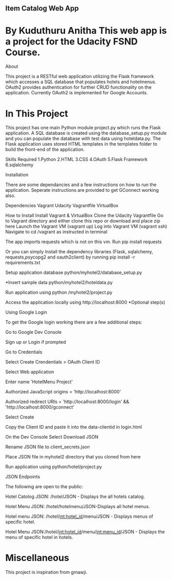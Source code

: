 ## Item Catalog Web App

# By Kuduthuru Anitha This web app is a project for the Udacity FSND Course.

About

This project is a RESTful web application utilizing the Flask framework which accesses a SQL database that populates hotels and hotelmenus. OAuth2 provides authentication for further CRUD functionality on the application. Currently OAuth2 is implemented for Google Accounts.

# In This Project

This project has one main Python module project.py which runs the Flask application. A SQL database is created using the database_setup.py module and you can populate the database with test data using hoteldata.py. The Flask application uses stored HTML templates in the templates folder to build the front-end of the application.

Skills Required
1.Python
2.HTML
3.CSS
4.OAuth
5.Flask Framework
6.sqlalchemy

Installation

There are some dependancies and a few instructions on how to run the application. Seperate instructions are provided to get GConnect working also.

Dependencies
Vagrant
Udacity Vagrantfile
VirtualBox

How to Install
Install Vagrant & VirtualBox
Clone the Udacity Vagrantfile
Go to Vagrant directory and either clone this repo or download and place zip here
Launch the Vagrant VM (vagrant up)
Log into Vagrant VM (vagrant ssh)
Navigate to cd /vagrant as instructed in terminal

The app imports requests which is not on this vm. Run pip install requests

Or you can simply Install the dependency libraries (Flask, sqlalchemy, requests,psycopg2 and oauth2client) by running pip install -r 
requirements.txt

Setup application database python/myhotel2/database_setup.py

*Insert sample data python/myhotel2/hoteldata.py

Run application using python /myhotel2/project.py

Access the application locally using http://localhost:8000
*Optional step(s)

Using Google Login

To get the Google login working there are a few additional steps:

Go to Google Dev Console

Sign up or Login if prompted

Go to Credentials

Select Create Crendentials > OAuth Client ID

Select Web application

Enter name 'HotelMenu Project'

Authorized JavaScript origins = 'http://localhost:8000'

Authorized redirect URIs = 'http://localhost:8000/login' && 'http://localhost:8000/gconnect'

Select Create

Copy the Client ID and paste it into the data-clientid in login.html

On the Dev Console Select Download JSON

Rename JSON file to client_secrets.json

Place JSON file in myhotel2 directory that you cloned from here

Run application using python/hotel/project.py

JSON Endpoints

The following are open to the public:

Hotel Catolog JSON: /hotel/JSON - Displays the all hotels catalog.

Hotel Menu JSON: /hotel/hotelmenu/JSON-Displays all hotel menus.

Hotel menu JSON: /hotel/<int:hotel_id>/menu/JSON - Displays menus of specific hotel. 

Hotel Menu JSON:/hotel/<int:hotel_id>/menu/<int:menu_id>/JSON  - Displays the menu of specific hotel in hotels.


# Miscellaneous

This project is inspiration from gmawji.
